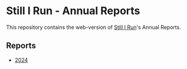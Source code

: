 # Still I Run - Annual Reports

This repository contains the web-version of [Still I Run](https://stillirun.org)'s Annual Reports.

## Reports

- [2024](https://annualreport.stillirun.org/)
